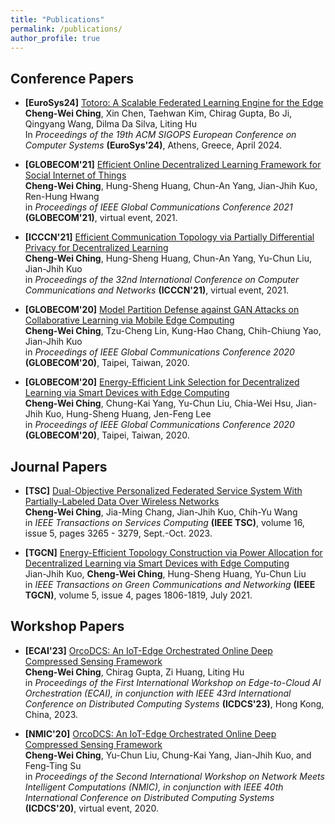 ```yaml
---
title: "Publications"
permalink: /publications/
author_profile: true
---
```


## Conference Papers

* **[EuroSys24]** [Totoro: A Scalable Federated Learning Engine for the Edge](https://cwching-ucsc.github.io//publications/ "PDF")  
  **Cheng-Wei Ching**, Xin Chen, Taehwan Kim, Chirag Gupta, Bo Ji, Qingyang Wang, Dilma Da Silva, Liting Hu  
  In _Proceedings of the 19th ACM SIGOPS European Conference on Computer Systems_ **(EuroSys'24)**, Athens, Greece, April 2024.

  
* **[GLOBECOM'21]** [Efficient Online Decentralized Learning Framework for Social Internet of Things](http://cwching-ucsc.github.io/files/21_Globecom_ODL.pdf "PDF")  
  **Cheng-Wei Ching**, Hung-Sheng Huang, Chun-An Yang, Jian-Jhih Kuo, Ren-Hung Hwang    
  in _Proceedings of IEEE Global Communications Conference 2021_ **(GLOBECOM'21)**, virtual event, 2021.

* **[ICCCN'21]** [Efficient Communication Topology via Partially Differential Privacy for Decentralized Learning](http://cwching-ucsc.github.io/files/21_IC3N_DL.pdf "PDF")  
  **Cheng-Wei Ching**, Hung-Sheng Huang, Chun-An Yang, Yu-Chun Liu, Jian-Jhih Kuo    
  in _Proceedings of  the 32nd International Conference on Computer Communications and Networks_ **(ICCCN'21)**, virtual event, 2021.

* **[GLOBECOM'20]** [Model Partition Defense against GAN Attacks on Collaborative Learning via Mobile Edge Computing](http://cwching-ucsc.github.io/files/20_GLOBECOM_FL_SECURE.pdf "PDF")  
  **Cheng-Wei Ching**, Tzu-Cheng Lin, Kung-Hao Chang, Chih-Chiung Yao, Jian-Jhih Kuo    
  in _Proceedings of IEEE Global Communications Conference 2020_ **(GLOBECOM'20)**, Taipei, Taiwan, 2020.

* **[GLOBECOM'20]** [Energy-Efficient Link Selection for Decentralized Learning via Smart Devices with Edge Computing](http://cwching-ucsc.github.io/files/20_GLOBECOM_DL.pdf "PDF")  
  **Cheng-Wei Ching**, Chung-Kai Yang, Yu-Chun Liu, Chia-Wei Hsu, Jian-Jhih Kuo, Hung-Sheng Huang, Jen-Feng Lee    
  in _Proceedings of IEEE Global Communications Conference 2020_ **(GLOBECOM'20)**, Taipei, Taiwan, 2020.

## Journal Papers

* **[TSC]** [Dual-Objective Personalized Federated Service System With Partially-Labeled Data Over Wireless Networks](http://cwching-ucsc.github.io/files/22_TSC_Dual.pdf "PDF")  
  **Cheng-Wei Ching**, Jia-Ming Chang, Jian-Jhih Kuo, Chih-Yu Wang    
  in _IEEE Transactions on Services Computing_ **(IEEE TSC)**, volume 16, issue 5, pages 3265 - 3279, Sept.-Oct. 2023.

* **[TGCN]** [Energy-Efficient Topology Construction via Power Allocation for Decentralized Learning via Smart Devices with Edge Computing](http://cwching-ucsc.github.io/files/21_TGCN.pdf "PDF")  
  Jian-Jhih Kuo, **Cheng-Wei Ching**, Hung-Sheng Huang, Yu-Chun Liu    
  in _IEEE Transactions on Green Communications and Networking_ **(IEEE TGCN)**, volume 5, issue 4, pages 1806-1819, July 2021.


## Workshop Papers

* **[ECAI'23]** [OrcoDCS: An IoT-Edge Orchestrated Online Deep Compressed Sensing Framework](http://cwching-ucsc.github.io/files/OrcDCS.pdf "PDF")  
  **Cheng-Wei Ching**, Chirag Gupta, Zi Huang, Liting Hu    
  in _Proceedings of the First International Workshop on Edge-to-Cloud AI Orchestration (ECAI), in conjunction with IEEE 43rd International Conference on Distributed Computing Systems_ **(ICDCS'23)**, Hong Kong, China, 2023.

* **[NMIC'20]** [OrcoDCS: An IoT-Edge Orchestrated Online Deep Compressed Sensing Framework](http://cwching-ucsc.github.io/files/20ICDCS_workshop.pdf "PDF")  
  **Cheng-Wei Ching**, Yu-Chun Liu, Chung-Kai Yang, Jian-Jhih Kuo, and Feng-Ting Su   
  in _Proceedings of the Second International Workshop on Network Meets Intelligent Computations (NMIC), in conjunction with IEEE 40th International Conference on Distributed Computing Systems_ **(ICDCS'20)**, virtual event, 2020.
